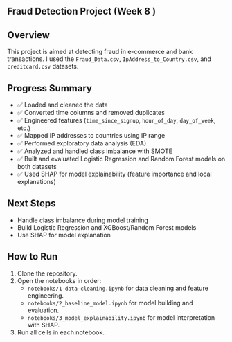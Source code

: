 ## Fraud Detection Project (Week 8 )

## Overview
This project is aimed at detecting fraud in e-commerce and bank transactions. I used the `Fraud_Data.csv`, `IpAddress_to_Country.csv`, and `creditcard.csv` datasets.

## Progress Summary
- ✅ Loaded and cleaned the data
- ✅ Converted time columns and removed duplicates
- ✅ Engineered features (`time_since_signup`, `hour_of_day`, `day_of_week`, etc.)
- ✅ Mapped IP addresses to countries using IP range
- ✅ Performed exploratory data analysis (EDA)
- ✅ Analyzed and handled class imbalance with SMOTE
- ✅ Built and evaluated Logistic Regression and Random Forest models on both datasets
- ✅ Used SHAP for model explainability (feature importance and local explanations)

## Next Steps
- Handle class imbalance during model training
- Build Logistic Regression and XGBoost/Random Forest models
- Use SHAP for model explanation

## How to Run
1. Clone the repository.
2. Open the notebooks in order:
    - `notebooks/1-data-cleaning.ipynb` for data cleaning and feature engineering.
    - `notebooks/2_baseline_model.ipynb` for model building and evaluation.
    - `notebooks/3_model_explainability.ipynb` for model interpretation with SHAP.
3. Run all cells in each notebook.